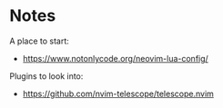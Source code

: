 # Notes

A place to start:

* https://www.notonlycode.org/neovim-lua-config/

Plugins to look into:

* https://github.com/nvim-telescope/telescope.nvim
